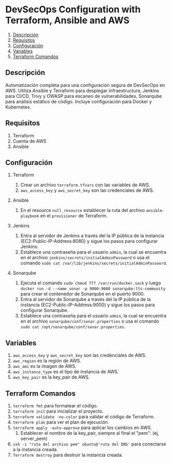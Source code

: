 # DevSecOps Configuration with Terraform, Ansible and AWS

   1. [Descripción](#descripción)
   2. [Requisitos](#requisitos)
   3. [Configuración](#configuración)
   4. [Variables](#variables)
   5. [Terraform Comandos](#terraform-comandos)

## Descripción

Automatización completa para una configuración segura de DevSecOps en AWS. Utiliza Ansible y Terraform para desplegar infraestructura, Jenkins para CI/CD, Trivy y OWASP para escaneo de vulnerabilidades, Sonarqube para análisis estático de código. Incluye configuración para Docker y Kubernetes.

## Requisitos

1. Terraform
2. Cuenta de AWS
3. Ansible

## Configuración

1. Terraform
   1. Crear un archivo `terraform.tfvars` con las variables de AWS.
   2. `aws_access_key` y `aws_secret_key` son las credenciales de AWS.

2. Ansible
   1. En el resource `null_resource` establecer la ruta del archivo `ansible-playbook` en el `provisioner` de Terraform.

3. Jenkins
   1. Entra al servidor de Jenkins a través del la IP pública de la instancia (EC2-Public-IP-Address:8080) y sigue los pasos para configurar Jenkins.
   2. Establece una contraseña para el usuario `admin`, la cual se encuentra en el archivo `jenkins/secrets/initialAdminPassword` o usa el comando `sudo cat /var/lib/jenkins/secrets/initialAdminPassword`.

4. Sonarqube
   1. Ejecuta el comando `sudo chmod 777 /var/run/docker.sock` y luego `docker run -d --name sonar -p 9000:9000 sonarqube:lts-community` para crear el contenedor de Sonarqube en el puerto 9000.
   2. Entra al servidor de Sonarqube a través del la IP pública de la instancia (EC2-Public-IP-Address:9000) y sigue los pasos para configurar Sonarqube.
   3. Establece una contraseña para el usuario `admin`, la cual se encuentra en el archivo `sonarqube/conf/sonar.properties` o usa el comando `sudo cat /opt/sonarqube/conf/sonar.properties`.

## Variables

1. `aws_access_key` y `aws_secret_key` son las credenciales de AWS.
2. `aws_region` es la región de AWS.
3. `aws_ami` es la imagen de AWS.
4. `aws_instance_type` es el tipo de instancia de AWS.
5. `aws_key_pair` es la key_pair de AWS.

## Terraform Comandos

1. `terraform fmt` para formatear el código.
2. `terraform init` para inicializar el proyecto.
3. `terraform validate -no-color` para validar el código de Terraform.
4. `terraform plan` para ver el plan de ejecución.
5. `terraform apply -auto-approve` para aplicar los cambios en AWS.
   1. Establecer el nombre de la key_pair, siempre al final el "pem": (ej, server_pem)
6. `ssh -i "ruta del archivo pem" ubuntu@'ruta del DNS'` para conectarse a la instancia creada.
7. `Terraform destroy` para destruir la instancia creada.